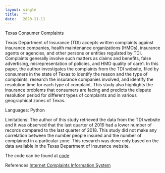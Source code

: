 ```yaml
---
layout: single
title:  ""
date:   2020-11-11
---
```


Texas Consumer Complaints

Texas Department of Insurance (TDI) accepts written complaints against insurance companies, health maintenance organizations (HMOs), insurance agents or agencies, and other persons or entities regulated by TDI. Complaints generally involve such matters as claims and benefits, false advertising, misrepresentation of policies, and HMO quality of care1. In this paper, the author investigates the complaints from the TDI website, filed by consumers in the state of Texas to identify the reason and the type of complaints, research the insurance companies involved, and identify the resolution time for each type of complaint. This study also highlights the insurance problems that consumers are facing and predicts the dispute resolution period for different types of complaints and in various geographical zones of Texas.

Languages:
Python

Limitations:
The author of this study retrieved the data from the TDI website and it was observed that the last quarter of 2019 had a lower number of records compared to the last quarter of 2018. This study did not make any correlation between the number people insured and the number of complained in a particular zone. This research was done only based on the data available in the Texas Department of Insurance website.

The code can be found at
[code](https://github.com/databinary/TexasConsumerInsuranceComplaints/blob/master/DSC680-TexasInsuranceComplaints.ipynb)

References
[Internet Complaints Information System](https://www.tdi.texas.gov/consumer/icis/index.html)
